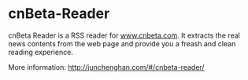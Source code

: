 # cnBeta-Reader
cnBeta Reader is a RSS reader for www.cnbeta.com. It extracts the real news contents from the web page and provide you a freash and clean reading experience.

More information: http://junchenghan.com/#/cnbeta-reader/
